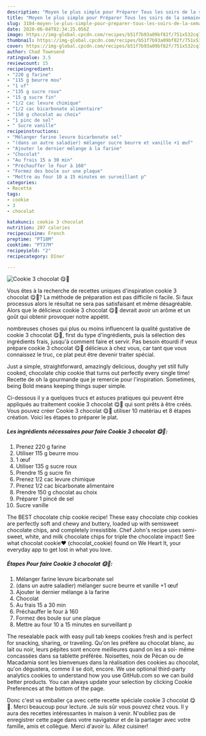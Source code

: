 ```yaml
---
description: "Moyen le plus simple pour Préparer Tous les soirs de la semaine Cookie 3 chocolat 😋🍫"
title: "Moyen le plus simple pour Préparer Tous les soirs de la semaine Cookie 3 chocolat 😋🍫"
slug: 3104-moyen-le-plus-simple-pour-preparer-tous-les-soirs-de-la-semaine-cookie-3-chocolat
date: 2020-06-04T02:34:25.056Z
image: https://img-global.cpcdn.com/recipes/b51f7b93a09bf82f/751x532cq70/cookie-3-chocolat-😋🍫-photo-principale-de-la-recette.jpg
thumbnail: https://img-global.cpcdn.com/recipes/b51f7b93a09bf82f/751x532cq70/cookie-3-chocolat-😋🍫-photo-principale-de-la-recette.jpg
cover: https://img-global.cpcdn.com/recipes/b51f7b93a09bf82f/751x532cq70/cookie-3-chocolat-😋🍫-photo-principale-de-la-recette.jpg
author: Chad Townsend
ratingvalue: 3.5
reviewcount: 15
recipeingredient:
- "220 g farine"
- "115 g beurre mou"
- "1 uf"
- "135 g sucre roux"
- "15 g sucre fin"
- "1/2 cac levure chimique"
- "1/2 cac bicarbonate alimentaire"
- "150 g chocolat au choix"
- "1 pinc de sel"
- " Sucre vanille"
recipeinstructions:
- "Mélanger farine levure bicarbonate sel"
- "(dans un autre saladier) mélanger sucre beurre et vanille +1 œuf"
- "Ajouter le dernier mélange à la farine"
- "Chocolat"
- "Au frais 15 a 30 min"
- "Préchauffer le four à 160"
- "Formez des boule sur une plaque"
- "Mettre au four 10 a 15 minutes en surveillant p"
categories:
- Recette
tags:
- cookie
- 3
- chocolat

katakunci: cookie 3 chocolat 
nutrition: 207 calories
recipecuisine: French
preptime: "PT18M"
cooktime: "PT37M"
recipeyield: "2"
recipecategory: Dîner

---
```



![Cookie 3 chocolat 😋🍫](https://img-global.cpcdn.com/recipes/b51f7b93a09bf82f/751x532cq70/cookie-3-chocolat-😋🍫-photo-principale-de-la-recette.jpg)

Vous êtes à la recherche de recettes uniques d'inspiration cookie 3 chocolat 😋🍫? La méthode de préparation est pas difficile ni facile. Si faux processus alors le résultat ne sera pas satisfaisant et même désagréable. Alors que le délicieux cookie 3 chocolat 😋🍫 devrait avoir un arôme et un goût qui obtenir provoquer notre appétit.

nombreuses choses qui plus ou moins influencent la qualité gustative de cookie 3 chocolat 😋🍫, first du type d'ingrédients, puis la sélection des ingrédients frais, jusqu'à comment faire et servir. Pas besoin étourdi if veux prépare cookie 3 chocolat 😋🍫 délicieux à chez vous, car tant que vous connaissez le truc, ce plat peut être devenir traiter spécial.

Just a simple, straightforward, amazingly delicious, doughy yet still fully cooked, chocolate chip cookie that turns out perfectly every single time! Recette de oh la gourmande que je remercie pour l&#39;inspiration. Sometimes, being Bold means keeping things super simple.


Ci-dessous il y a quelques trucs et astuces pratiques qui peuvent être appliqués au traitement cookie 3 chocolat 😋🍫 qui sont prêts à être créés. Vous pouvez créer Cookie 3 chocolat 😋🍫 utiliser 10 matériau et 8 étapes création. Voici les étapes to préparer le plat.

<!--inarticleads1-->

##### Les ingrédients nécessaires pour faire Cookie 3 chocolat 😋🍫:

1. Prenez 220 g farine
1. Utiliser 115 g beurre mou
1.  1 œuf
1. Utiliser 135 g sucre roux
1. Prendre 15 g sucre fin
1. Prenez 1/2 cac levure chimique
1. Prenez 1/2 cac bicarbonate alimentaire
1. Prendre 150 g chocolat au choix
1. Préparer 1 pincé de sel
1.   Sucre vanille


The BEST chocolate chip cookie recipe! These easy chocolate chip cookies are perfectly soft and chewy and buttery, loaded up with semisweet chocolate chips, and completely irresistible. Chef John&#39;s recipe uses semi-sweet, white, and milk chocolate chips for triple the chocolate impact! See what chocolat cookie❤️ (chocolat_cookie) found on We Heart It, your everyday app to get lost in what you love. 

<!--inarticleads2-->

##### Étapes Pour faire Cookie 3 chocolat 😋🍫:

1. Mélanger farine levure bicarbonate sel
1. (dans un autre saladier) mélanger sucre beurre et vanille +1 œuf
1. Ajouter le dernier mélange à la farine
1. Chocolat
1. Au frais 15 a 30 min
1. Préchauffer le four à 160
1. Formez des boule sur une plaque
1. Mettre au four 10 a 15 minutes en surveillant p


The resealable pack with easy pull tab keeps cookies fresh and is perfect for snacking, sharing, or traveling. Qu&#39;on les préfère au chocolat blanc, au lait ou noir, leurs pépites sont encore meilleures quand on les a soi- même concassées dans sa tablette préférée. Noisettes, noix de Pécan ou de Macadamia sont les bienvenues dans la réalisation des cookies au chocolat, qu&#39;on dégustera, comme il se doit, encore. We use optional third-party analytics cookies to understand how you use GitHub.com so we can build better products. You can always update your selection by clicking Cookie Preferences at the bottom of the page. 


Donc c'est va emballer ça avec cette recette spéciale cookie 3 chocolat 😋🍫. Merci beaucoup pour lecture. Je suis sûr vous pouvez chez vous. Il y aura des recettes  intéressantes in maison à venir. N'oubliez pas de enregistrer cette page dans votre navigateur et de la partager avec votre famille, amis et collègue. Merci d'avoir lu. Allez cuisiner!
